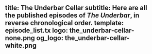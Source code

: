 title: The Underbar Cellar
subtitle: Here are all the published episodes of *The Underbar*, in reverse chronological order.
template: episode_list.tx
logo: the_underbar-cellar-none.png
og_logo: the_underbar-cellar-white.png
---

